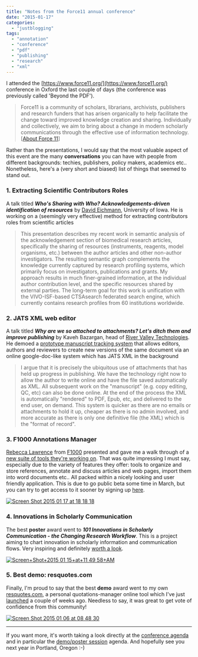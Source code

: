 ```yaml
---
title: "Notes from the Force11 annual conference"
date: "2015-01-17"
categories: 
  - "justblogging"
tags: 
  - "annotation"
  - "conference"
  - "pdf"
  - "publishing"
  - "research"
  - "xml"
---
```


I attended the [https://www.force11.org/](https://www.force11.org/) conference in Oxford the last couple of days (the conference was previously called 'Beyond the PDF').

> Force11 is a community of scholars, librarians, archivists, publishers and research funders that has arisen organically to help facilitate the change toward improved knowledge creation and sharing. Individually and collectively, we aim to bring about a change in modern scholarly communications through the effective use of information technology. \[[About Force 11](https://www.force11.org/about)\]

Rather than the presentations, I would say that the most valuable aspect of this event are the many **conversations** you can have with people from different backgrounds: techies, publishers, policy makers, academics etc.. Nonetheless, here's a (very short and biased) list of things that seemed to stand out.


### 1. Extracting Scientific Contributors Roles

A talk titled _**Who's Sharing with Who? Acknowledgements-driven identification of resources**_ by [David Eichmann](https://www.icts.uiowa.edu/Loki/research/browseResearch.jsp?browse=E&id=950712), University of Iowa. He is working on a (seemingly very effective) method for extracting contributors roles from scientific articles

> This presentation describes my recent work in semantic analysis of the acknowledgement section of biomedical research articles, specifically the sharing of resources (instruments, reagents, model organisms, etc.) between the author articles and other non-author investigators. The resulting semantic graph complements the knowledge currently captured by research profiling systems, which primarily focus on investigators, publications and grants. My approach results in much finer-grained information, at the individual author contribution level, and the specific resources shared by external parties. The long-term goal for this work is unification with the VIVO-ISF-based CTSAsearch federated search engine, which currently contains research profiles from 60 institutions worldwide.


### 2. JATS XML web editor

A talk titled _**Why are we so attached to attachments? Let's ditch them and improve publishing**_ by Kaveh Bazargan, head of [River Valley Technologies](http://rivervalleytechnologies.com/). He demoed a [prototype manuscript tracking system](http://rivervalleytechnologies.com/river-valley-technologies-launch-automated-xml-publishing/#more-179) that allows editors, authors and reviewers to create new versions of the same document via an online google-doc-like system which has JATS XML in the background

> I argue that it is precisely the ubiquitous use of attachments that has held up progress in publishing. We have the technology right now to allow the author to write online and have the file saved automatically as XML. All subsequent work on the "manuscript" (e.g. copy editing, QC, etc) can also be done online. At the end of the process the XML is automatically "rendered" to PDF, Epub, etc, and delivered to the end user, on demand. This system is quicker as there are no emails or attachments to hold it up, cheaper as there is no admin involved, and more accurate as there is only one definitive file (the XML) which is the "format of record".


### 3. F1000 Annotations Manager

[Rebecca Lawrence](http://blog.f1000.com/author/rebecca-lawrence/) from [F1000](http://f1000.com/) presented and gave me a walk through of a [new suite of tools they're working on](http://f1000.com/beta/). That was quite impressing I must say, especially due to the variety of features they offer: tools to organize and store references, annotate and discuss articles and web pages, import them into word documents etc.. All packed within a nicely looking and user friendly application. This is due to go public beta some time in March, but you can try to get access to it sooner by signing up [here](http://f1000.com/beta/).

[![Screen Shot 2015 01 17 at 18 18 18](/media/static/blog_img/Screen-Shot-2015-01-17-at-18.18.18.png)](http://michelepasin.org/blog/wp-content/uploads/2015/01/Screen-Shot-2015-01-17-at-18.18.18.png)


### 4. Innovations in Scholarly Communication

The best **poster** award went to _**101 Innovations in Scholarly Communication - the Changing Research Workflow**_. This is a project aiming to chart innovation in scholarly information and communication flows. Very inspiring and definitely [worth a look](http://figshare.com/articles/101_Innovations_in_Scholarly_Communication_the_Changing_Research_Workflow/1286826).

[![Screen+Shot+2015 01 15+at+11 49 58+AM](/media/static/blog_img/Screen-Shot-2015-01-15-at-11.49.58-AM.png)](http://michelepasin.org/blog/wp-content/uploads/2015/01/Screen-Shot-2015-01-15-at-11.49.58-AM.png)

### 5. Best demo: resquotes.com

Finally, I'm proud to say that the best **demo** award went to my own [resquotes.com](http://www.resquotes.com/), a personal quotations-manager online tool which I've just [launched](http://michelepasin.org/blog/2015/01/05/introducing-resquotes-com/) a couple of weeks ago. Needless to say, it was great to get vote of confidence from this community!

[![Screen Shot 2015 01 06 at 08 48 30](/media/static/blog_img/Screen-Shot-2015-01-06-at-08.48.30.png)](http://michelepasin.org/blog/wp-content/uploads/2015/01/Screen-Shot-2015-01-06-at-08.48.30.png)

---

If you want more, it's worth taking a look directly at the [conference agenda](https://www.force11.org/meetings/force2015/detailed-agenda) and in particular the [demo/poster session](https://www.force11.org/meetings/force2015/demos-and-posters) agenda. And hopefully see you next year in Portland, Oregon :-)
